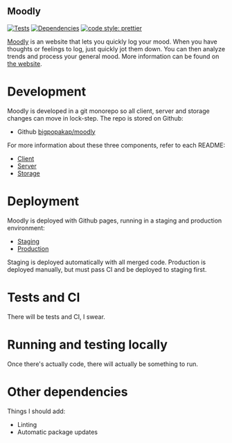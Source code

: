 Moodly
-----------------

[![Tests](https://travis-ci.org/bigpopakap/moodly.svg?branch=master)](https://travis-ci.org/bigpopakap/moodly)
[![Dependencies](https://badges.greenkeeper.io/bigpopakap/moodly.svg)](https://greenkeeper.io/)
[![code style: prettier](https://img.shields.io/badge/code_style-prettier-ff69b4.svg?style=flat-square)](https://github.com/prettier/prettier)

[Moodly]([production-url]) is an website that lets you quickly log your mood. When you have thoughts or feelings to log, just quickly jot them down. You can then analyze trends and process your general mood. More information can be found on [the  website][production-url].

# Development

Moodly is developed in a git monorepo so all client, server and storage changes can move in lock-step. The repo is stored on Github:
* Github [bigpopakap/moodly][git-url]

For more information about these three components, refer to each README:
* [Client][client-readme]
* [Server][server-readme]
* [Storage][storage-readme]

# Deployment

Moodly is deployed with Github pages, running in a staging and production environment:
* [Staging][staging-url]
* [Production][production-url]

Staging is deployed automatically with all merged code. Production is deployed manually, but must pass CI and be deployed to staging first.

# Tests and CI

There will be tests and CI, I swear.

# Running and testing locally

Once there's actually code, there will actually be something to run.

# Other dependencies

Things I should add:

* Linting
* Automatic package updates

[==================== LINKS BEGIN HERE ==========================]: #

[staging-url]: https://bigpopakap.github.io/moodly/
[production-url]: https://some.link
[git-url]: https://github.com/bigpopakap/moodly

[client-readme]: ./client/README.md
[server-readme]: ./server/README.md
[storage-readme]: ./storage/README.md